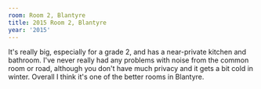 ```yaml
---
room: Room 2, Blantyre
title: 2015 Room 2, Blantyre
year: '2015'
---
```


It's really big, especially for a grade 2, and has a near-private kitchen and bathroom. I've never really had any problems with noise from the common room or road, although you don't have much privacy and it gets a bit cold in winter. Overall I think it's one of the better rooms in Blantyre.